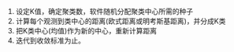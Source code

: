 1. 设定K值，确定聚类数，软件随机分配聚类中心所需的种子
2. 计算每个观测到类中心的距离(欧式距离或明考斯基距离)，并分成K类
3. 把K类中心(均值)作为新的中心，重新计算距离
4. 迭代到收敛标准为止。